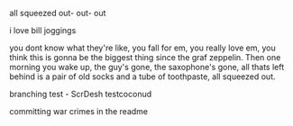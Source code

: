all squeezed out- out- out

i love bill joggings

you dont know what they're like, you fall for em, you really love em, you think this is gonna be the biggest thing since the graf zeppelin. Then one morning you wake up, the guy's gone, the saxophone's gone, all thats left behind is a pair of old socks and
a tube of toothpaste,
all squeezed out.

branching test - ScrDesh
testcoconud

committing war crimes in the readme